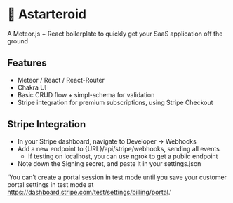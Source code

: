 # 🌠 Astarteroid
A Meteor.js + React boilerplate to quickly get your SaaS application off the ground

## Features
- Meteor / React / React-Router
- Chakra UI
- Basic CRUD flow + simpl-schema for validation
- Stripe integration for premium subscriptions, using Stripe Checkout

## Stripe Integration
- In your Stripe dashboard, navigate to Developer -> Webhooks
- Add a new endpoint to {URL}/api/stripe/webhooks, sending all events
  - If testing on localhost, you can use ngrok to get a public endpoint
- Note down the Signing secret, and paste it in your settings.json

'You can’t create a portal session in test mode until you save your customer portal settings in test mode at https://dashboard.stripe.com/test/settings/billing/portal.'